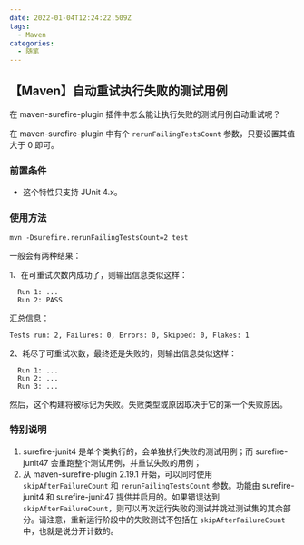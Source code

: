 ```yaml
---
date: 2022-01-04T12:24:22.509Z
tags:
  - Maven
categories:
  - 随笔
---
```

## 【Maven】自动重试执行失败的测试用例

在 maven-surefire-plugin 插件中怎么能让执行失败的测试用例自动重试呢？

<!--more-->

在 maven-surefire-plugin 中有个 `rerunFailingTestsCount` 参数，只要设置其值大于 0 即可。

### 前置条件

* 这个特性只支持 JUnit 4.x。

### 使用方法

```shell
mvn -Dsurefire.rerunFailingTestsCount=2 test
```

一般会有两种结果：

1、在可重试次数内成功了，则输出信息类似这样：

```shell
  Run 1: ...
  Run 2: PASS
```

汇总信息：

```shell
Tests run: 2, Failures: 0, Errors: 0, Skipped: 0, Flakes: 1
```

2、耗尽了可重试次数，最终还是失败的，则输出信息类似这样：

```shell
  Run 1: ...
  Run 2: ...
  Run 3: ...
```

然后，这个构建将被标记为失败。失败类型或原因取决于它的第一个失败原因。

### 特别说明

1. surefire-junit4 是单个类执行的，会单独执行失败的测试用例；而 surefire-junit47 会重跑整个测试用例，并重试失败的用例；
2. 从 maven-surefire-plugin 2.19.1 开始，可以同时使用 `skipAfterFailureCount` 和 `rerunFailingTestsCount` 参数。功能由 surefire-junit4 和 surefire-junit47 提供并启用的。如果错误达到 `skipAfterFailureCount`，则可以再次运行失败的测试并跳过测试集的其余部分。请注意，重新运行阶段中的失败测试不包括在 `skipAfterFailureCount` 中，也就是说分开计数的。